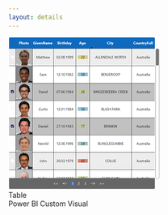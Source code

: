 ```yaml
---
layout: details
---
```

<div class="details__card">
  <div class="details__card-image">
    <img src="/website/assets/images/table-icon.png">
  </div>
  <div class="details__card-text">
    <div class="details__card-title">
      Table
    </div>
    <div class="details__card-description">
      Power BI Custom Visual
    </div>
  </div>
</div>
